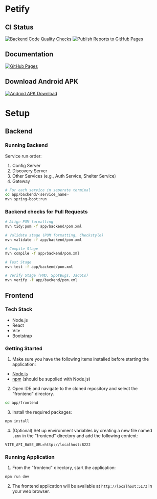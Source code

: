 # Petify

## CI Status
[![Backend Code Quality Checks](https://github.com/wiktorszewczyk/Petify/actions/workflows/checks.yml/badge.svg)](https://github.com/wiktorszewczyk/Petify/actions/workflows/checks.yml)
[![Publish Reports to GitHub Pages](https://github.com/wiktorszewczyk/Petify/actions/workflows/reporting.yml/badge.svg)](https://github.com/wiktorszewczyk/Petify/actions/workflows/reporting.yml)

## Documentation
[![GitHub Pages](https://img.shields.io/badge/GitHub%20Pages-222222?style=for-the-badge&logo=GitHub%20Pages&logoColor=white)](https://wiktorszewczyk.github.io/Petify/)

## Download Android APK
[![Android APK Download](https://img.shields.io/badge/Android-3DDC84?style=for-the-badge&logo=android&logoColor=white)](https://apk.petify.x5z1fu.com)

# Setup

## Backend

### Running Backend
Service run order:
1. Config Server
2. Discovery Server
3. Other Services (e.g., Auth Service, Shelter Service)
4. Gateway

```sh
# For each service in seperate terminal
cd app/backend/<service_name>
mvn spring-boot:run
```

### Backend checks for Pull Requests
```sh
# Align POM formatting
mvn tidy:pom -f app/backend/pom.xml

# Validate stage (POM formatting, Checkstyle)
mvn validate -f app/backend/pom.xml

# Compile Stage
mvn compile -f app/backend/pom.xml

# Test Stage
mvn test -f app/backend/pom.xml

# Verify Stage (PMD, SpotBugs, JaCoCo)
mvn verify -f app/backend/pom.xml
```

## Frontend

### Tech Stack

- Node.js
- React
- Vite 
- Bootstrap

### Getting Started

1. Make sure you have the following items installed before starting the application:

- [Node.js](https://nodejs.org)
- [npm](https://docs.npmjs.com/downloading-and-installing-node-js-and-npm) (should be supplied with Node.js)

2. Open IDE and navigate to the cloned repository and select the "frontend" directory.
```sh
cd app/frontend
```

3. Install the required packages:
```sh
npm install
```

4. (Optional) Set up environment variables by creating a new file named `.env` in the "frontend" directory  and add the following content:

```env
VITE_API_BASE_URL=http://localhost:8222
```
 
### Running Application

1. From the "frontend" directory, start the application:
```sh
npm run dev
```

2. The frontend application will be available at `http://localhost:5173` in your web browser.
